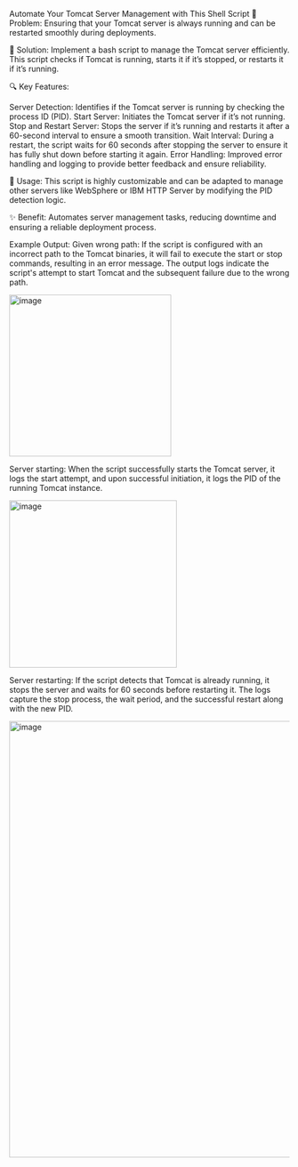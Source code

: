 Automate Your Tomcat Server Management with This Shell Script
🔧 Problem: Ensuring that your Tomcat server is always running and can be restarted smoothly during deployments.

🚀 Solution: Implement a bash script to manage the Tomcat server efficiently. This script checks if Tomcat is running, starts it if it’s stopped, or restarts it if it’s running.

🔍 Key Features:

Server Detection: Identifies if the Tomcat server is running by checking the process ID (PID).
Start Server: Initiates the Tomcat server if it’s not running.
Stop and Restart Server: Stops the server if it’s running and restarts it after a 60-second interval to ensure a smooth transition.
Wait Interval: During a restart, the script waits for 60 seconds after stopping the server to ensure it has fully shut down before starting it again.
Error Handling: Improved error handling and logging to provide better feedback and ensure reliability.

🔄 Usage: This script is highly customizable and can be adapted to manage other servers like WebSphere or IBM HTTP Server by modifying the PID detection logic.

✨ Benefit: Automates server management tasks, reducing downtime and ensuring a reliable deployment process.

Example Output:
Given wrong path: If the script is configured with an incorrect path to the Tomcat binaries, it will fail to execute the start or stop commands, resulting in an error message. The output logs indicate the script's attempt to start Tomcat and the subsequent failure due to the wrong path.

<img width="291" alt="image" src="https://github.com/thrinathadevops/devops/assets/167942687/e91bdc38-a2fd-47bf-b150-9828a7806203">



Server starting: When the script successfully starts the Tomcat server, it logs the start attempt, and upon successful initiation, it logs the PID of the running Tomcat instance.

<img width="301" alt="image" src="https://github.com/thrinathadevops/devops/assets/167942687/f6734325-bd8f-4705-afd8-242716ea44f3">


Server restarting: If the script detects that Tomcat is already running, it stops the server and waits for 60 seconds before restarting it. The logs capture the stop process, the wait period, and the successful restart along with the new PID.


<img width="785" alt="image" src="https://github.com/thrinathadevops/devops/assets/167942687/68dd5ffc-cbd4-4f0b-83ce-ed9b372112cd">
